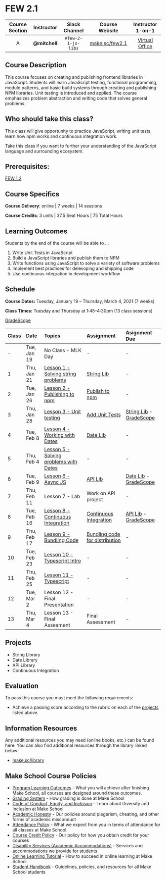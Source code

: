 # FEW 2.1

| Course Section | Instructor | Slack Channel | Course Website | Instructor 1-on-1 |
| :---: | :---: | :---: | :---: | :---: |
| A | **@mitchell** | `#few-2-1-js-libs` | [make.sc/few2.1](https://make.sc/few2.1) | [Virtual Office](https://make.sc/mitchell-zoom) |

## Course Description

This course focuses on creating and publishing frontend libraries in JavaScript. Students will learn JavaScript testing, functional programming, module patterns, and basic build systems through creating and publishing NPM libraries. Unit testing is introduced and applied. The course emphasizes problem abstraction and writing code that solves general problems.

## Who should take this class?

This class will give opportunity to practice JavaScript, writing unit tests, learn how npm works and continuous integration work.

Take this class if you want to further your understanding of the JavaScript language and surrounding ecosystem.

## Prerequisites:  

[FEW 1.2](https://github.com/Make-School-Courses/FEW-1.2-JavaScript-Foundations)

## Course Specifics

**Course Delivery**: online | 7 weeks | 14 sessions

**Course Credits**: 3 units | 37.5 Seat Hours | 75 Total Hours

## Learning Outcomes

Students by the end of the course will be able to ...

1. Write Unit Tests in JavaScript
1. Build a JavaScript libraries and publish them to NPM
1. Write functions using JavaScript to solve a variety of software problems
1. Implement best practices for delevoping and shipping code
1. Use continuous integration in development workflow

## Schedule

**Course Dates:** Tuesday, January 19 – Thursday, March 4, 2021 (7 weeks)

**Class Times:** Tuesday and Thursday at 1:45–4:30pm (13 class sessions)

[GradeScope](https://www.gradescope.com/courses/219049)

| Class | Date | Topics | Assignment | Asignment Due |
|:------|:-----|:-------|:-----------|:--------------|
|  -    | Tue, Jan 19 | No Class - MLK Day | - | - |
|  1    | Thu, Jan 21 | [Lesson 1 - Solving string problems] | [String Lib] | - |
|  2    | Tue, Jan 26 | [Lesson 2 - Publishing to npm] | [Publish to npm] | - |
|  3    | Thu, Jan 28 | [Lesson 3 - Unit testing] | [Add Unit Tests] | [String Lib] - [GradeScope] | 
|  4    | Tue, Feb 8  | [Lesson 4 - Working with Dates] | [Date Lib] | - |
|  5    | Thu, Feb 4  | [Lesson 5 - Solving problems with Dates] | - |  - |
|  6    | Tue, Feb 9  | [Lesson 6 - Async JS] | [API Lib] | [Date Lib] - [GradeScope] |
|  7    | Thu, Feb 11 |  Lesson 7 - Lab | Work on API project | - |
|  8    | Tue, Feb 16 | [Lesson 8 - Continuous Integration] | [Continuous Integration] | [API Lib] - [GradeScope] |
|  9    | Thu, Feb 17 | [Lesson 9 - Bundling Code] | [Bundling code for distribution] | - |
| 10    | Tue, Feb 23 | [Lesson 10 - Typescript Intro] | - | - |
| 11    | Thu, Feb 25 | [Lesson 11 - Typescript] | - | - |
| 12    | Tue, Mar 2  | Lesson 12 - Final Presentation | - | - |
| 13    | Thu, Mar 4  | Lesson 13 - Final Assesment | Final Assessment | - |

<!-- | 14 | Tue, May 13 | [Lesson 14](./lessons/lesson-14.md) | [Present your work](./assignments/assignment-10.md) - Final Presentations | -->

[Lesson 1 - Solving string problems]: ./lessons/lesson-01.md
[Lesson 2 - Publishing to npm]: ./lessons/lesson-02.md
[Lesson 3 - Unit testing]: ./lessons/lesson-03.md
[Lesson 4 - Working with Dates]: ./lessons/lesson-04.md
[Lesson 5 - Solving problems with Dates]: ./lessons/lesson-05.md
[Lesson 6 - Async JS]: ./lessons/lesson-06.md
[Lesson 7 - Lab]: ./lessons/lesson-07.md
[Lesson 8 - Continuous Integration]: ./lessons/lesson-08.md
[Lesson 9 - Bundling Code]: ./lessons/lesson-09.md
[Lesson 10 - Typescript Intro]: ./lessons/lesson-10.md
[Lesson 11 - Typescript]: ./lessons/lesson-11.md
[Lesson 12]: ./lessons/lesson-12.md
[Lesson 13]: ./lessons/lesson-13.md

[GradeScope]: https://www.gradescope.com/courses/219049

[String Lib]: ./assignments/assignment-01.md
[Publish to npm]: ./assignments/assignment-02.md
[Add Unit Tests]: ./assignments/assignment-03.md
[Date Lib]: ./assignments/assignment-07.md
[API Lib]: ./assignments/assignment-09.md
[Continuous Integration]: ./assignments/assignment-04.md
[Bundling code for distribution]: ./assignments/assignment-06.md


<!-- 

| 43 |  Tue, May 11               | [Lesson 1] |
| 44 |  Wed, May 12               | Final Exam/Presentations |

[Lesson 1]: Lessons/Lesson1.md
[Lesson 2]: Lessons/Lesson2.md 

-->

## Projects

- String Library 
- Date Library 
- API Library 
- Continuous Integration

## Evaluation

To pass this course you must meet the following requirements:

- Achieve a passing score according to the rubric on each of the [projects](#projects) listed above.

##  Information Resources

Any additional resources you may need (online books, etc.) can be found here. You can also find additional resources through the library linked below:

- [make.sc/library](http://make.sc/library)

## Make School Course Policies

- [Program Learning Outcomes](https://make.sc/program-learning-outcomes) - What you will achieve after finishing Make School, all courses are designed around these outcomes.
- [Grading System](https://make.sc/grading-system) - How grading is done at Make School
- [Code of Conduct, Equity, and Inclusion](https://make.sc/code-of-conduct) - Learn about Diversity and Inclusion at Make School
- [Academic Honesty](https://make.sc/academic-honesty-policy) - Our policies around plagerism, cheating, and other forms of academic misconduct
- [Attendance Policy](https://make.sc/attendance-policy) - What we expect from you in terms of attendance for all classes at Make School
- [Course Credit Policy](https://make.sc/course-credit-policy) - Our policy for how you obtain credit for your courses
- [Disability Services (Academic Accommodations)](https://make.sc/disability-services) - Services and accommodations we provide for students
- [Online Learning Tutorial](https://make.sc/online-learning-tutorial) - How to succeed in online learning at Make School
- [Student Handbook](https://make.sc/student-handbook) - Guidelines, policies, and resources for all Make School students

